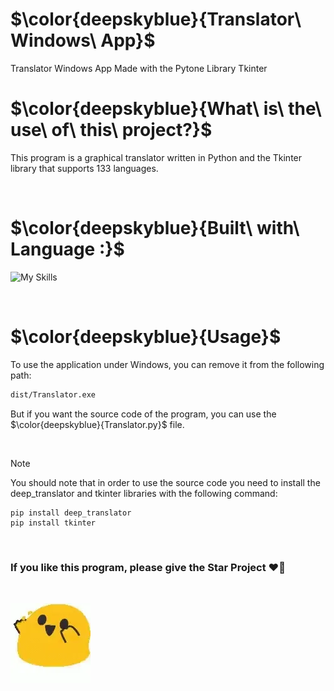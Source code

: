 <h1>$\color{deepskyblue}{Translator\ Windows\ App}$</h1>
Translator Windows App Made with the Pytone Library Tkinter

<br>

<h1>$\color{deepskyblue}{What\ is\ the\ use\ of\ this\ project?}$</h1>

This program is a graphical translator written in Python and the Tkinter library that supports 133 languages.

<br>

<h1>$\color{deepskyblue}{Built\ with\ Language :}$</h1>

![My Skills](https://skillicons.dev/icons?i=python)

<br>

<h1>$\color{deepskyblue}{Usage}$</h1>

To use the application under Windows, you can remove it from the following path: 

```bash
dist/Translator.exe
```
But if you want the source code of the program, you can use the $\color{deepskyblue}{Translator.py}$ file.

<br>

> [!NOTE]
> You should note that in order to use the source code you need to install the deep_translator and tkinter libraries with the following command:
>```shell
> pip install deep_translator
> pip install tkinter
>```

<br>

<h3>If you like this program, please give the Star Project ❤🤗</h3>

<br>

![](https://github.com/DanielElvis/Translator-Windows-App/blob/main/happy-emoji.webp)





